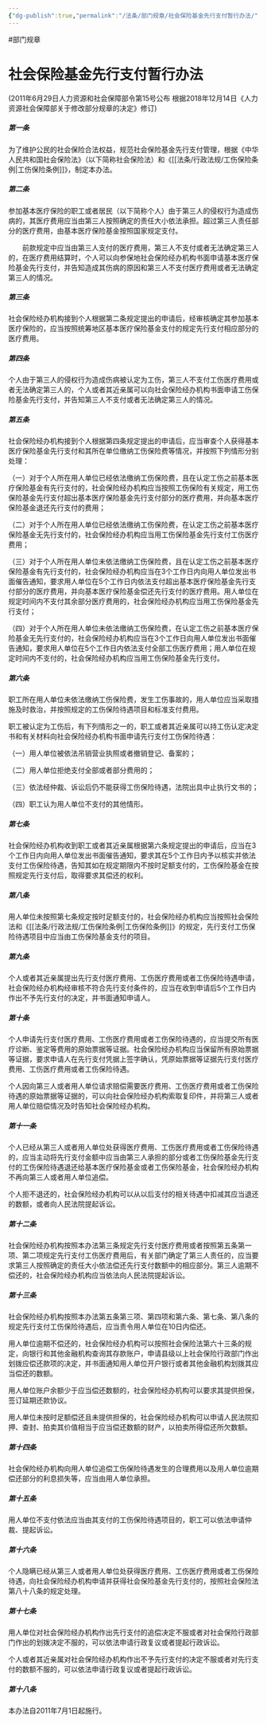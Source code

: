 ```yaml
---
{"dg-publish":true,"permalink":"/法条/部门规章/社会保险基金先行支付暂行办法/","noteIcon":"","created":"2025-03-04T14:32:24.660+08:00"}
---
```



#部门规章 
# 社会保险基金先行支付暂行办法

(2011年6月29日人力资源和社会保障部令第15号公布 根据2018年12月14日《人力资源社会保障部关于修改部分规章的决定》修订)  

##### 第一条

为了维护公民的社会保险合法权益，规范社会保险基金先行支付管理，根据《中华人民共和国社会保险法》（以下简称社会保险法）和《[[法条/行政法规/工伤保险条例\|工伤保险条例]]》，制定本办法。  
  
##### 第二条

参加基本医疗保险的职工或者居民（以下简称个人）由于第三人的侵权行为造成伤病的，其医疗费用应当由第三人按照确定的责任大小依法承担。超过第三人责任部分的医疗费用，由基本医疗保险基金按照国家规定支付。  
  
　　前款规定中应当由第三人支付的医疗费用，第三人不支付或者无法确定第三人的，在医疗费用结算时，个人可以向参保地社会保险经办机构书面申请基本医疗保险基金先行支付，并告知造成其伤病的原因和第三人不支付医疗费用或者无法确定第三人的情况。  
  
##### 第三条

社会保险经办机构接到个人根据第二条规定提出的申请后，经审核确定其参加基本医疗保险的，应当按照统筹地区基本医疗保险基金支付的规定先行支付相应部分的医疗费用。  
  
##### 第四条

个人由于第三人的侵权行为造成伤病被认定为工伤，第三人不支付工伤医疗费用或者无法确定第三人的，个人或者其近亲属可以向社会保险经办机构书面申请工伤保险基金先行支付，并告知第三人不支付或者无法确定第三人的情况。  
  
##### 第五条

社会保险经办机构接到个人根据第四条规定提出的申请后，应当审查个人获得基本医疗保险基金先行支付和其所在单位缴纳工伤保险费等情况，并按照下列情形分别处理：  
  
（一）对于个人所在用人单位已经依法缴纳工伤保险费，且在认定工伤之前基本医疗保险基金有先行支付的，社会保险经办机构应当按照工伤保险有关规定，用工伤保险基金先行支付超出基本医疗保险基金先行支付部分的医疗费用，并向基本医疗保险基金退还先行支付的费用；  
  
（二）对于个人所在用人单位已经依法缴纳工伤保险费，在认定工伤之前基本医疗保险基金无先行支付的，社会保险经办机构应当用工伤保险基金先行支付工伤医疗费用；  
  
（三）对于个人所在用人单位未依法缴纳工伤保险费，且在认定工伤之前基本医疗保险基金有先行支付的，社会保险经办机构应当在3个工作日内向用人单位发出书面催告通知，要求用人单位在5个工作日内依法支付超出基本医疗保险基金先行支付部分的医疗费用，并向基本医疗保险基金偿还先行支付的医疗费用。用人单位在规定时间内不支付其余部分医疗费用的，社会保险经办机构应当用工伤保险基金先行支付；  
  
（四）对于个人所在用人单位未依法缴纳工伤保险费，在认定工伤之前基本医疗保险基金无先行支付的，社会保险经办机构应当在3个工作日向用人单位发出书面催告通知，要求用人单位在5个工作日内依法支付全部工伤医疗费用；用人单位在规定时间内不支付的，社会保险经办机构应当用工伤保险基金先行支付。  
  
##### 第六条

职工所在用人单位未依法缴纳工伤保险费，发生工伤事故的，用人单位应当采取措施及时救治，并按照规定的工伤保险待遇项目和标准支付费用。  
  
职工被认定为工伤后，有下列情形之一的，职工或者其近亲属可以持工伤认定决定书和有关材料向社会保险经办机构书面申请先行支付工伤保险待遇：  
  
（一）用人单位被依法吊销营业执照或者撤销登记、备案的；  
  
（二）用人单位拒绝支付全部或者部分费用的；  
  
（三）依法经仲裁、诉讼后仍不能获得工伤保险待遇，法院出具中止执行文书的；  
  
（四）职工认为用人单位不支付的其他情形。  
  
##### 第七条

社会保险经办机构收到职工或者其近亲属根据第六条规定提出的申请后，应当在3个工作日内向用人单位发出书面催告通知，要求其在5个工作日内予以核实并依法支付工伤保险待遇，告知其如在规定期限内不按时足额支付的，工伤保险基金在按照规定先行支付后，取得要求其偿还的权利。  
  
##### 第八条

用人单位未按照第七条规定按时足额支付的，社会保险经办机构应当按照社会保险法和《[[法条/行政法规/工伤保险条例\|工伤保险条例]]》的规定，先行支付工伤保险待遇项目中应当由工伤保险基金支付的项目。  
  
##### 第九条

个人或者其近亲属提出先行支付医疗费用、工伤医疗费用或者工伤保险待遇申请，社会保险经办机构经审核不符合先行支付条件的，应当在收到申请后5个工作日内作出不予先行支付的决定，并书面通知申请人。  
  
##### 第十条

个人申请先行支付医疗费用、工伤医疗费用或者工伤保险待遇的，应当提交所有医疗诊断、鉴定等费用的原始票据等证据。社会保险经办机构应当保留所有原始票据等证据，要求申请人在先行支付凭据上签字确认，凭原始票据等证据先行支付医疗费用、工伤医疗费用或者工伤保险待遇。  
  
个人因向第三人或者用人单位请求赔偿需要医疗费用、工伤医疗费用或者工伤保险待遇的原始票据等证据的，可以向社会保险经办机构索取复印件，并将第三人或者用人单位赔偿情况及时告知社会保险经办机构。
　　  
##### 第十一条

个人已经从第三人或者用人单位处获得医疗费用、工伤医疗费用或者工伤保险待遇的，应当主动将先行支付金额中应当由第三人承担的部分或者工伤保险基金先行支付的工伤保险待遇退还给基本医疗保险基金或者工伤保险基金，社会保险经办机构不再向第三人或者用人单位追偿。  
  
个人拒不退还的，社会保险经办机构可以从以后支付的相关待遇中扣减其应当退还的数额，或者向人民法院提起诉讼。  
  
##### 第十二条

社会保险经办机构按照本办法第三条规定先行支付医疗费用或者按照第五条第一项、第二项规定先行支付工伤医疗费用后，有关部门确定了第三人责任的，应当要求第三人按照确定的责任大小依法偿还先行支付数额中的相应部分。第三人逾期不偿还的，社会保险经办机构应当依法向人民法院提起诉讼。  
  
##### 第十三条

社会保险经办机构按照本办法第五条第三项、第四项和第六条、第七条、第八条的规定先行支付工伤保险待遇后，应当责令用人单位在10日内偿还。  
  
用人单位逾期不偿还的，社会保险经办机构可以按照社会保险法第六十三条的规定，向银行和其他金融机构查询其存款账户，申请县级以上社会保险行政部门作出划拨应偿还款项的决定，并书面通知用人单位开户银行或者其他金融机构划拨其应当偿还的数额。  
  
用人单位账户余额少于应当偿还数额的，社会保险经办机构可以要求其提供担保，签订延期还款协议。  
  
用人单位未按时足额偿还且未提供担保的，社会保险经办机构可以申请人民法院扣押、查封、拍卖其价值相当于应当偿还数额的财产，以拍卖所得偿还所欠数额。  
  
##### 第十四条

社会保险经办机构向用人单位追偿工伤保险待遇发生的合理费用以及用人单位逾期偿还部分的利息损失等，应当由用人单位承担。  
  
##### 第十五条

用人单位不支付依法应当由其支付的工伤保险待遇项目的，职工可以依法申请仲裁、提起诉讼。  
  
##### 第十六条

个人隐瞒已经从第三人或者用人单位处获得医疗费用、工伤医疗费用或者工伤保险待遇，向社会保险经办机构申请并获得社会保险基金先行支付的，按照社会保险法第八十八条的规定处理。  
  
##### 第十七条

用人单位对社会保险经办机构作出先行支付的追偿决定不服或者对社会保险行政部门作出的划拨决定不服的，可以依法申请行政复议或者提起行政诉讼。  
  
个人或者其近亲属对社会保险经办机构作出不予先行支付的决定不服或者对先行支付的数额不服的，可以依法申请行政复议或者提起行政诉讼。  
  
##### 第十八条

本办法自2011年7月1日起施行。